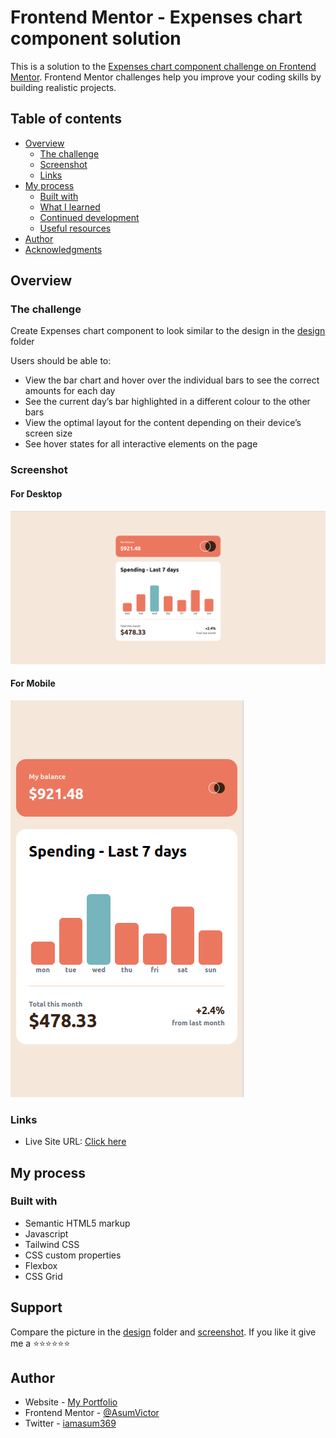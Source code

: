 
# Frontend Mentor - Expenses chart component solution

This is a solution to the [Expenses chart component challenge on Frontend Mentor](https://www.frontendmentor.io/challenges/expenses-chart-component-e7yJBUdjwt). Frontend Mentor challenges help you improve your coding skills by building realistic projects.

## Table of contents

- [Overview](#overview)
  - [The challenge](#the-challenge)
  - [Screenshot](#screenshot)
  - [Links](#links)
- [My process](#my-process)
  - [Built with](#built-with)
  - [What I learned](#what-i-learned)
  - [Continued development](#continued-development)
  - [Useful resources](#useful-resources)
- [Author](#author)
- [Acknowledgments](#acknowledgments)


## Overview

### The challenge
Create Expenses chart component to look similar to the design in the [design](design/) folder

Users should be able to:
- View the bar chart and hover over the individual bars to see the correct amounts for each day
- See the current day’s bar highlighted in a different colour to the other bars
- View the optimal layout for the content depending on their device’s screen size
- See hover states for all interactive elements on the page

### Screenshot

#### For Desktop
![](screenshot/screenshot.png)

#### For Mobile
![](screenshot/ScreenshotMobile.png)


### Links

- Live Site URL: [Click here](https://your-live-site-url.com)

## My process

### Built with

- Semantic HTML5 markup
- Javascript
- Tailwind CSS
- CSS custom properties
- Flexbox
- CSS Grid

## Support
Compare the picture in the [design](design/) folder and [screenshot](screenshot/). If you like it give me a ⭐⭐⭐⭐⭐⭐

## Author

- Website - [My Portfolio](https://asumvictor.github.io/Portfolio/)
- Frontend Mentor - [@AsumVictor](https://www.frontendmentor.io/profile/Asumvictor-dev)
- Twitter - [iamasum369](https://twitter.com/iamasum369)


